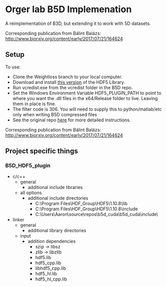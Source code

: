 # Orger lab B5D Implemenation

A reimplementation of B3D, but extending it to work with 5D datasets.

Corresponding publication from Bálint Balázs: http://www.biorxiv.org/content/early/2017/07/21/164624

## Setup

To use:

 - Clone the Weightloss branch to your local computer.
 - Download and install [this version](https://support.hdfgroup.org/ftp/HDF5/releases/hdf5-1.10/hdf5-1.10.8/bin/windows/hdf5-1.10.8-Std-win10_64-vs16.zip) of the HDF5 Library. 
 - Run vcredist.exe from the vcredist folder in the B5D repo. 
 - Set the Windows Environment Variable HDF5_PLUGIN_PATH to point to where you want the .dll files in the x64/Release folder to live. Leaving them in place is fine.
 - The filter code is 306. You will need to supply this to python/matlab/etc only when writing B5D compressed files
 - See the original repo [here](https://git.embl.de/balazs/B3D) for more detailed instructions.
 

Corresponding publication from Bálint Balázs: http://www.biorxiv.org/content/early/2017/07/21/164624


## Project specific things

### B5D_HDF5_plugin
- c/c++
  - general
    - additional include libraries
  - all options
    - additional include directories
      - C:\Program Files\HDF_Group\HDF5\1.10.8\lib
      - C:\Program Files\HDF_Group\HDF5\1.10.8\include
      - C:\Users\Aaron\source\repos\b5d_cuda\b5d_cuda\include\
- linker
  - general
    - additional library directories
  - input
    - addition dependencies
      - szip -> libsz 
      - zlib -> libzlib
      - hdf5.lib
      - hdf5_cpp.lib
      - libhdf5_cpp.lib
      - hdf5_hl.lib
      - hdf5_hl_cpp.lib
